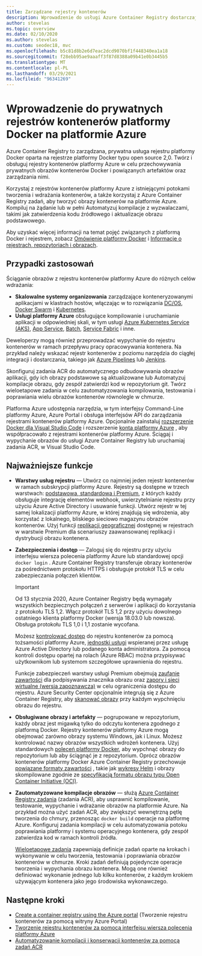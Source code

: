 ```yaml
---
title: Zarządzane rejestry kontenerów
description: Wprowadzenie do usługi Azure Container Registry dostarczającej oparte na chmurze, zarządzane rejestry prywatne platformy Docker.
author: stevelas
ms.topic: overview
ms.date: 02/10/2020
ms.author: stevelas
ms.custom: seodec18, mvc
ms.openlocfilehash: b5c81d8b2e6d7eac2dcd9070bf1f448340ea1a18
ms.sourcegitcommit: f28ebb95ae9aaaff3f87d8388a09b41e0b3445b5
ms.translationtype: MT
ms.contentlocale: pl-PL
ms.lasthandoff: 03/29/2021
ms.locfileid: "96341269"
---
```

# <a name="introduction-to-private-docker-container-registries-in-azure"></a>Wprowadzenie do prywatnych rejestrów kontenerów platformy Docker na platformie Azure

Azure Container Registry to zarządzana, prywatna usługa rejestru platformy Docker oparta na rejestrze platformy Docker typu open source 2,0. Twórz i obsługuj rejestry kontenerów platformy Azure w celu przechowywania prywatnych obrazów kontenerów Docker i powiązanych artefaktów oraz zarządzania nimi.

Korzystaj z rejestrów kontenerów platformy Azure z istniejącymi potokami tworzenia i wdrażania kontenerów, a także korzystaj z Azure Container Registry zadań, aby tworzyć obrazy kontenerów na platformie Azure. Kompiluj na żądanie lub w pełni Automatyzuj kompilacje z wyzwalaczami, takimi jak zatwierdzenia kodu źródłowego i aktualizacje obrazu podstawowego.

Aby uzyskać więcej informacji na temat pojęć związanych z platformą Docker i rejestrem, zobacz [Omówienie platformy Docker](https://docs.docker.com/engine/docker-overview/) i [Informacje o rejestrach, repozytoriach i obrazach](container-registry-concepts.md).

## <a name="use-cases"></a>Przypadki zastosowań

Ściąganie obrazów z rejestru kontenerów platformy Azure do różnych celów wdrażania:

* **Skalowalne systemy organizowania** zarządzające konteneryzowanymi aplikacjami w klastrach hostów, włączając w to rozwiązania [DC/OS](https://kubernetes.io/docs/), [Docker Swarm](https://docs.mesosphere.com/) i [Kubernetes](https://docs.docker.com/get-started/swarm-deploy/).
* **Usługi platformy Azure** obsługujące kompilowanie i uruchamianie aplikacji w odpowiedniej skali, w tym usługi [Azure Kubernetes Service (AKS)](../aks/index.yml), [App Service](../app-service/index.yml), [Batch](../batch/index.yml), [Service Fabric](../service-fabric/index.yml) i inne.

Deweloperzy mogą również przeprowadzać wypychanie do rejestru kontenerów w ramach przepływu pracy opracowywania kontenera. Na przykład należy wskazać rejestr kontenerów z poziomu narzędzia do ciągłej integracji i dostarczania, takiego jak [Azure Pipelines](/azure/devops/pipelines/ecosystems/containers/acr-template) lub [Jenkins](https://jenkins.io/).

Skonfiguruj zadania ACR do automatycznego odbudowywania obrazów aplikacji, gdy ich obrazy podstawowe są aktualizowane lub Automatyzuj kompilacje obrazu, gdy zespół zatwierdzi kod w repozytorium git. Twórz wieloetapowe zadania w celu zautomatyzowania kompilowania, testowania i poprawiania wielu obrazów kontenerów równolegle w chmurze.

Platforma Azure udostępnia narzędzia, w tym interfejsy Command-Line platformy Azure, Azure Portal i obsługa interfejsów API do zarządzania rejestrami kontenerów platformy Azure. Opcjonalnie zainstaluj [rozszerzenie Docker dla Visual Studio Code](https://code.visualstudio.com/docs/azure/docker) i rozszerzenie [konta platformy Azure](https://marketplace.visualstudio.com/items?itemName=ms-vscode.azure-account) , aby współpracowało z rejestrami kontenerów platformy Azure. Ściągaj i wypychanie obrazów do usługi Azure Container Registry lub uruchamiaj zadania ACR, w Visual Studio Code.

## <a name="key-features"></a>Najważniejsze funkcje

* **Warstwy usług rejestru** — Utwórz co najmniej jeden rejestr kontenerów w ramach subskrypcji platformy Azure. Rejestry są dostępne w trzech warstwach: [podstawowa, standardowa i Premium](container-registry-skus.md), z których każdy obsługuje integrację elementów webhook, uwierzytelnianie rejestru przy użyciu Azure Active Directory i usuwanie funkcji. Utwórz rejestr w tej samej lokalizacji platformy Azure, w której znajdują się wdrożenia, aby korzystać z lokalnego, bliskiego sieciowo magazynu obrazów kontenerów. Użyj funkcji [replikacji geograficznej](container-registry-geo-replication.md) dostępnej w rejestrach w warstwie Premium dla scenariuszy zaawansowanej replikacji i dystrybucji obrazu kontenera. 

* **Zabezpieczenia i dostęp** — Zaloguj się do rejestru przy użyciu interfejsu wiersza polecenia platformy Azure lub standardowej opcji `docker login` . Azure Container Registry transferuje obrazy kontenerów za pośrednictwem protokołu HTTPS i obsługuje protokół TLS w celu zabezpieczania połączeń klientów. 

  > [!IMPORTANT]
  > Od 13 stycznia 2020, Azure Container Registry będą wymagały wszystkich bezpiecznych połączeń z serwerów i aplikacji do korzystania z protokołu TLS 1,2. Włącz protokół TLS 1,2 przy użyciu dowolnego ostatniego klienta platformy Docker (wersja 18.03.0 lub nowsza). Obsługa protokołu TLS 1,0 i 1,1 zostanie wycofana. 

  Możesz [kontrolować dostęp](container-registry-authentication.md) do rejestru kontenerów za pomocą tożsamości platformy Azure, [jednostki usługi](../active-directory/develop/app-objects-and-service-principals.md) wspieranej przez usługę Azure Active Directory lub podanego konta administratora. Za pomocą kontroli dostępu opartej na rolach (Azure RBAC) można przypisywać użytkownikom lub systemom szczegółowe uprawnienia do rejestru.

  Funkcje zabezpieczeń warstwy usługi Premium obejmują [zaufanie zawartości](container-registry-content-trust.md) dla podpisywania znacznika obrazu oraz [zapory i sieci wirtualne (wersja zapoznawcza)](container-registry-vnet.md) w celu ograniczenia dostępu do rejestru. Azure Security Center opcjonalnie integrują się z Azure Container Registry, aby [skanować obrazy](../security-center/defender-for-container-registries-introduction.md?bc=%2fazure%2fcontainer-registry%2fbreadcrumb%2ftoc.json&toc=%2fazure%2fcontainer-registry%2ftoc.json) przy każdym wypchnięciu obrazu do rejestru.

* **Obsługiwane obrazy i artefakty** — pogrupowane w repozytorium, każdy obraz jest migawką tylko do odczytu kontenera zgodnego z platformą Docker. Rejestry kontenerów platformy Azure mogą obejmować zarówno obrazy systemu Windows, jak i Linux. Możesz kontrolować nazwy obrazów wszystkich wdrożeń kontenera. Użyj standardowych [poleceń platformy Docker](https://docs.docker.com/engine/reference/commandline/), aby wypchnąć obrazy do repozytorium lub aby ściągnąć je z repozytorium. Oprócz obrazów kontenerów platformy Docker Azure Container Registry przechowuje [powiązane formaty zawartości](container-registry-image-formats.md) , takie jak [wykresy Helm](container-registry-helm-repos.md) i obrazy skompilowane zgodnie ze [specyfikacją formatu obrazu typu Open Container Initiative (OCI)](https://github.com/opencontainers/image-spec/blob/master/spec.md).

* **Zautomatyzowane kompilacje obrazów** — służą [Azure Container Registry zadania](container-registry-tasks-overview.md) (zadania ACR), aby usprawnić kompilowanie, testowanie, wypychanie i wdrażanie obrazów na platformie Azure. Na przykład można użyć zadań ACR, aby zwiększyć wewnętrzną pętlę tworzenia do chmury, przenosząc `docker build` operacje na platformę Azure. Konfiguruj zadania kompilacji w celu automatyzowania potoku poprawiania platformy i systemu operacyjnego kontenera, gdy zespół zatwierdza kod w ramach kontroli źródła.

  [Wieloetapowe zadania](container-registry-tasks-overview.md#multi-step-tasks) zapewniają definicje zadań oparte na krokach i wykonywanie w celu tworzenia, testowania i poprawiania obrazów kontenerów w chmurze. Kroki zadań definiują pojedyncze operacje tworzenia i wypychania obrazu kontenera. Mogą one również definiować wykonanie jednego lub kilku kontenerów, z każdym krokiem używającym kontenera jako jego środowiska wykonawczego.

## <a name="next-steps"></a>Następne kroki

* [Create a container registry using the Azure portal](container-registry-get-started-portal.md) (Tworzenie rejestru kontenerów za pomocą witryny Azure Portal)
* [Tworzenie rejestru kontenerów za pomocą interfejsu wiersza polecenia platformy Azure](container-registry-get-started-azure-cli.md)
* [Automatyzowanie kompilacji i konserwacji kontenerów za pomocą zadań ACR](container-registry-tasks-overview.md)